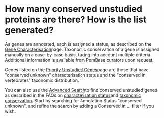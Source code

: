 # How many conserved unstudied proteins are there? How is the list generated?
<!-- pombase_categories: Genome Statistics and Lists -->

As genes are annotated, each is assigned a status, as described on the
[Gene Characterisation](status/gene-characterisation)page. Taxonomic
conservation of a gene is assigned manually on a case-by-case basis,
taking into account multiple criteria. Additional information is
available from PomBase curators upon request.

Genes listed on the [Priority Unstudied Genes](status/priority-unstudied-genes)page are those that have
"conserved unknown" characterisation status and the "conserved in
vertebrates" taxonomic distribution.

You can also use the [Advanced Search](http://www.pombase.org/spombe/query/builder)to find conserved
unstudied genes as described in the FAQs on [characterisation status](/faq/what-does-characterisation-status-mean-gene)and [taxonomic conservation](/faq/can-i-search-genes-based-conservation-different-taxa).
Start by searching for Annotation Status "conserved unknown", and refine
the search by adding a Conserved in ... filter if you wish.

